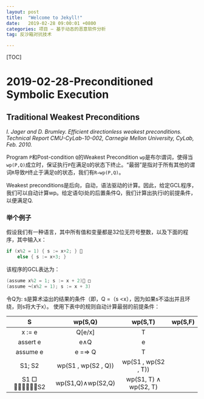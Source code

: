 ```yaml
---
layout: post
title:  "Welcome to Jekyll!"
date:   2019-02-28 09:00:01 +0800
categories: 项目 — 基于动态的恶意软件分析
tag: 反沙箱对抗技术

---
```


[TOC]



# 2019-02-28-Preconditioned Symbolic Execution

## Traditional Weakest Preconditions

*I. Jager and D. Brumley. Efficient directionless weakest preconditions. Technical Report CMU-CyLab-10-002, Carnegie Mellon University, CyLab, Feb. 2010.*

Program `P`和Post-condition `Q`的Weakest Precondition `wp`是布尔谓词，使得当`wp(P,Q)`成立时，保证执行`P`在满足`Q`的状态下终止。“最弱”是指对于所有其他的谓词`R`导致`P`终止于满足`Q`的状态，我们有`R⇒wp(P,Q)`。

Weakest preconditions是后向，自动，语法驱动的计算。因此，给定GCL程序，我们可以自动计算wp。给定语句i处的后置条件Q，我们计算出执行i的前提条件，以便满足Q.

### 举个例子

假设我们有一种语言，其中所有值和变量都是32位无符号整数，以及下面的程序，其中输入x：

```C
if (x%2 = 1) { s := x+2; } 􏰁
	else { s := x+3; }
```

该程序的GCL表达为：

```c
(assume x%2 = 1; s := x + 2)􏰁 □
(assume ¬(x%2 = 1); s := x + 3)
```

令Q为: s是算术溢出的结果的条件（即，Q =（s <x），因为如果s不溢出并且环绕，则s将大于x）。 使用下表中的规则自动计算最弱的前提条件：

|       S       |       wp(S,Q)       |        wp(S,T)        | wp(S,F) |
| :-----------: | :-----------------: | :-------------------: | :-----: |
|    x := e     |       Q[e/x]        |           T           |         |
|   assert e    |         e∧Q         |           e           |         |
|   assume e    |       e =⇒ Q        |           T           |         |
|    S1; S2     | wp(S1 , wp(S2 , Q)) |  wp(S1 , wp(S2 , T))  |         |
| S1 □ 􏰁􏰁􏰁􏰁􏰁􏰁S2 |  wp(S1,Q)∧wp(S2,Q)  | wp(S1, T) ∧ wp(S2, T) |         |

